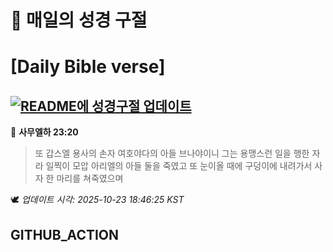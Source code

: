 # 🙏 매일의 성경 구절
# [Daily Bible verse]
## [![README에 성경구절 업데이트](https://github.com/DONGSUKA/first_test/actions/workflows/update-readme-bible.yml/badge.svg)](https://github.com/DONGSUKA/first_test/actions/workflows/update-readme-bible.yml)
<!-- START_BIBLE_VERSE -->
📖 **사무엘하 23:20**
> 또 갑스엘 용사의 손자 여호야다의 아들 브나야이니 그는 용맹스런 일을 행한 자라 일찍이 모압 아리엘의 아들 둘을 죽였고 또 눈이올 때에 구덩이에 내려가서 사자 한 마리를 쳐죽였으며

🕊️ _업데이트 시각: 2025-10-23 18:46:25 KST_
  <!-- END_BIBLE_VERSE -->
## GITHUB_ACTION
